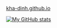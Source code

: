 <!--
**kha-dinh/kha-dinh** is a ✨ _special_ ✨ repository because its `README.md` (this file) appears on your GitHub profile.

Here are some ideas to get you started:

- 🔭 I’m currently working on ...
- 🌱 I’m currently learning ...
- 👯 I’m looking to collaborate on ...
- 🤔 I’m looking for help with ...
- 💬 Ask me about ...
- 📫 How to reach me: ...
- 😄 Pronouns: ...
- ⚡ Fun fact: ...[![Anurag's GitHub stats](https://github-readme-stats.vercel.app/api?username=anuraghazra)](https://github.com/anuraghazra/github-readme-stats)
-->
[kha-dinh.github.io](https://kha-dinh.github.io/)

[![My GitHub stats](https://github-readme-stats.vercel.app/api?username=kha-dinh)](https://github.com/anuraghazra/github-readme-stats)
